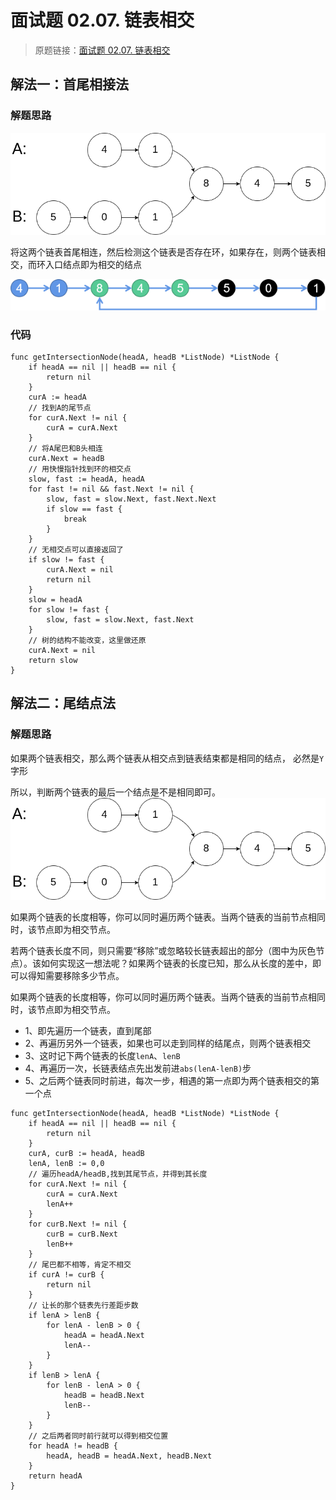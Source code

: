 # 面试题 02.07. 链表相交
> 原题链接：[面试题 02.07. 链表相交](https://leetcode-cn.com/problems/intersection-of-two-linked-lists-lcci/)

## 解法一：首尾相接法
### 解题思路
![grid](../../pictures/problems/160/1.png)

将这两个链表首尾相连，然后检测这个链表是否存在环，如果存在，则两个链表相交，而环入口结点即为相交的结点

![grid](../../pictures/problems/160/2.png)

### 代码
```golang
func getIntersectionNode(headA, headB *ListNode) *ListNode {
	if headA == nil || headB == nil {
		return nil
	}
	curA := headA
	// 找到A的尾节点
	for curA.Next != nil {
		curA = curA.Next
	}
	// 将A尾巴和B头相连
	curA.Next = headB
	// 用快慢指针找到环的相交点
	slow, fast := headA, headA
	for fast != nil && fast.Next != nil {
		slow, fast = slow.Next, fast.Next.Next
		if slow == fast {
			break
		}
	}
	// 无相交点可以直接返回了
	if slow != fast {
		curA.Next = nil
		return nil
	}
	slow = headA
	for slow != fast {
		slow, fast = slow.Next, fast.Next
	}
	// 树的结构不能改变，这里做还原
	curA.Next = nil
	return slow
}
```
## 解法二：尾结点法
### 解题思路
如果两个链表相交，那么两个链表从相交点到链表结束都是相同的结点，
必然是``Y``字形

所以，判断两个链表的最后一个结点是不是相同即可。
![grid](../..//pictures/problems/160/1.png)

如果两个链表的长度相等，你可以同时遍历两个链表。当两个链表的当前节点相同时，该节点即为相交节点。

若两个链表长度不同，则只需要“移除”或忽略较长链表超出的部分（图中为灰色节点）。该如何实现这一想法呢？如果两个链表的长度已知，那么从长度的差中，即可以得知需要移除多少节点。

如果两个链表的长度相等，你可以同时遍历两个链表。当两个链表的当前节点相同时，该节点即为相交节点。
* 1、即先遍历一个链表，直到尾部
* 2、再遍历另外一个链表，如果也可以走到同样的结尾点，则两个链表相交
* 3、这时记下两个链表的长度``lenA``、``lenB``
* 4、再遍历一次，长链表结点先出发前进``abs(lenA-lenB)``步
* 5、之后两个链表同时前进，每次一步，相遇的第一点即为两个链表相交的第一个点
```golang
func getIntersectionNode(headA, headB *ListNode) *ListNode {
	if headA == nil || headB == nil {
		return nil
	}
	curA, curB := headA, headB
	lenA, lenB := 0,0
	// 遍历headA/headB,找到其尾节点，并得到其长度
	for curA.Next != nil {
		curA = curA.Next
		lenA++
	}
	for curB.Next != nil {
		curB = curB.Next
		lenB++
	}
	// 尾巴都不相等，肯定不相交
	if curA != curB {
		return nil
	}
	// 让长的那个链表先行差距步数
	if lenA > lenB {
		for lenA - lenB > 0 {
			headA = headA.Next
			lenA--
		}
	}
	if lenB > lenA {
		for lenB - lenA > 0 {
			headB = headB.Next
			lenB--
		}
	}
	// 之后两者同时前行就可以得到相交位置
	for headA != headB {
		headA, headB = headA.Next, headB.Next
	}
	return headA
}
```